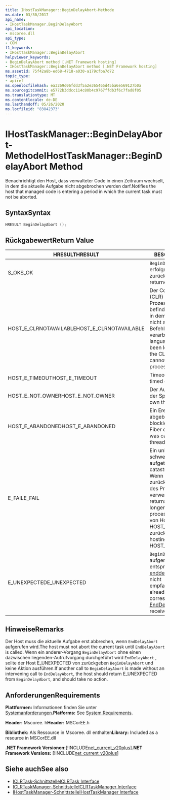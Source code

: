```yaml
---
title: IHostTaskManager::BeginDelayAbort-Methode
ms.date: 03/30/2017
api_name:
- IHostTaskManager.BeginDelayAbort
api_location:
- mscoree.dll
api_type:
- COM
f1_keywords:
- IHostTaskManager::BeginDelayAbort
helpviewer_keywords:
- BeginDelayAbort method [.NET Framework hosting]
- IHostTaskManager::BeginDelayAbort method [.NET Framework hosting]
ms.assetid: 75f42a8b-ed68-4718-a030-a179cfba7d72
topic_type:
- apiref
ms.openlocfilehash: ea3269d06fdd3f5a2e365465d45ba6e569127b0a
ms.sourcegitcommit: e5772b3ddcc114c80b4c9767ffdb3f6c7fad8f05
ms.translationtype: MT
ms.contentlocale: de-DE
ms.lasthandoff: 05/26/2020
ms.locfileid: "83842373"
---
```

# <a name="ihosttaskmanagerbegindelayabort-method"></a><span data-ttu-id="3f0eb-102">IHostTaskManager::BeginDelayAbort-Methode</span><span class="sxs-lookup"><span data-stu-id="3f0eb-102">IHostTaskManager::BeginDelayAbort Method</span></span>
<span data-ttu-id="3f0eb-103">Benachrichtigt den Host, dass verwalteter Code in einen Zeitraum wechselt, in dem die aktuelle Aufgabe nicht abgebrochen werden darf.</span><span class="sxs-lookup"><span data-stu-id="3f0eb-103">Notifies the host that managed code is entering a period in which the current task must not be aborted.</span></span>  
  
## <a name="syntax"></a><span data-ttu-id="3f0eb-104">Syntax</span><span class="sxs-lookup"><span data-stu-id="3f0eb-104">Syntax</span></span>  
  
```cpp  
HRESULT BeginDelayAbort ();  
```  
  
## <a name="return-value"></a><span data-ttu-id="3f0eb-105">Rückgabewert</span><span class="sxs-lookup"><span data-stu-id="3f0eb-105">Return Value</span></span>  
  
|<span data-ttu-id="3f0eb-106">HRESULT</span><span class="sxs-lookup"><span data-stu-id="3f0eb-106">HRESULT</span></span>|<span data-ttu-id="3f0eb-107">BESCHREIBUNG</span><span class="sxs-lookup"><span data-stu-id="3f0eb-107">Description</span></span>|  
|-------------|-----------------|  
|<span data-ttu-id="3f0eb-108">S_OK</span><span class="sxs-lookup"><span data-stu-id="3f0eb-108">S_OK</span></span>|<span data-ttu-id="3f0eb-109">`BeginDelayAbort`wurde erfolgreich zurückgegeben.</span><span class="sxs-lookup"><span data-stu-id="3f0eb-109">`BeginDelayAbort` returned successfully.</span></span>|  
|<span data-ttu-id="3f0eb-110">HOST_E_CLRNOTAVAILABLE</span><span class="sxs-lookup"><span data-stu-id="3f0eb-110">HOST_E_CLRNOTAVAILABLE</span></span>|<span data-ttu-id="3f0eb-111">Der Common Language Runtime (CLR) wurde nicht in einen Prozess geladen, oder die CLR befindet sich in einem Zustand, in dem Sie verwalteten Code nicht ausführen oder den-Befehl nicht erfolgreich verarbeiten kann.</span><span class="sxs-lookup"><span data-stu-id="3f0eb-111">The common language runtime (CLR) has not been loaded into a process, or the CLR is in a state in which it cannot run managed code or process the call successfully.</span></span>|  
|<span data-ttu-id="3f0eb-112">HOST_E_TIMEOUT</span><span class="sxs-lookup"><span data-stu-id="3f0eb-112">HOST_E_TIMEOUT</span></span>|<span data-ttu-id="3f0eb-113">Timeout des Aufrufes.</span><span class="sxs-lookup"><span data-stu-id="3f0eb-113">The call timed out.</span></span>|  
|<span data-ttu-id="3f0eb-114">HOST_E_NOT_OWNER</span><span class="sxs-lookup"><span data-stu-id="3f0eb-114">HOST_E_NOT_OWNER</span></span>|<span data-ttu-id="3f0eb-115">Der Aufrufer ist nicht Besitzer der Sperre.</span><span class="sxs-lookup"><span data-stu-id="3f0eb-115">The caller does not own the lock.</span></span>|  
|<span data-ttu-id="3f0eb-116">HOST_E_ABANDONED</span><span class="sxs-lookup"><span data-stu-id="3f0eb-116">HOST_E_ABANDONED</span></span>|<span data-ttu-id="3f0eb-117">Ein Ereignis wurde abgebrochen, während ein blockierter Thread oder eine Fiber darauf wartete.</span><span class="sxs-lookup"><span data-stu-id="3f0eb-117">An event was canceled while a blocked thread or fiber was waiting on it.</span></span>|  
|<span data-ttu-id="3f0eb-118">E_FAIL</span><span class="sxs-lookup"><span data-stu-id="3f0eb-118">E_FAIL</span></span>|<span data-ttu-id="3f0eb-119">Ein unbekannter schwerwiegender Fehler ist aufgetreten.</span><span class="sxs-lookup"><span data-stu-id="3f0eb-119">An unknown catastrophic failure occurred.</span></span> <span data-ttu-id="3f0eb-120">Wenn eine Methode E_FAIL zurückgibt, ist die CLR innerhalb des Prozesses nicht mehr verwendbar.</span><span class="sxs-lookup"><span data-stu-id="3f0eb-120">When a method returns E_FAIL, the CLR is no longer usable within the process.</span></span> <span data-ttu-id="3f0eb-121">Nachfolgende Aufrufe von Hostingmethoden geben HOST_E_CLRNOTAVAILABLE zurück.</span><span class="sxs-lookup"><span data-stu-id="3f0eb-121">Subsequent calls to hosting methods return HOST_E_CLRNOTAVAILABLE.</span></span>|  
|<span data-ttu-id="3f0eb-122">E_UNEXPECTED</span><span class="sxs-lookup"><span data-stu-id="3f0eb-122">E_UNEXPECTED</span></span>|<span data-ttu-id="3f0eb-123">`BeginDelayAbort`wurde bereits aufgerufen, aber der entsprechende Aufruf von [enddelta-Abort](ihosttaskmanager-enddelayabort-method.md) wurde noch nicht empfangen.</span><span class="sxs-lookup"><span data-stu-id="3f0eb-123">`BeginDelayAbort` has already been called, but the corresponding call to [EndDelayAbort](ihosttaskmanager-enddelayabort-method.md) has not yet been received.</span></span>|  
  
## <a name="remarks"></a><span data-ttu-id="3f0eb-124">Hinweise</span><span class="sxs-lookup"><span data-stu-id="3f0eb-124">Remarks</span></span>  
 <span data-ttu-id="3f0eb-125">Der Host muss die aktuelle Aufgabe erst abbrechen, wenn `EndDelayAbort` aufgerufen wird.</span><span class="sxs-lookup"><span data-stu-id="3f0eb-125">The host must not abort the current task until `EndDelayAbort` is called.</span></span> <span data-ttu-id="3f0eb-126">Wenn ein anderer-Vorgang `BeginDelayAbort` ohne einen dazwischen liegenden-Aufrufvorgang durchgeführt wird `EndDelayAbort` , sollte der Host E_UNEXPECTED von zurückgeben `BeginDelayAbort` und keine Aktion ausführen.</span><span class="sxs-lookup"><span data-stu-id="3f0eb-126">If another call to `BeginDelayAbort` is made without an intervening call to `EndDelayAbort`, the host should return E_UNEXPECTED from `BeginDelayAbort`, and should take no action.</span></span>  
  
## <a name="requirements"></a><span data-ttu-id="3f0eb-127">Anforderungen</span><span class="sxs-lookup"><span data-stu-id="3f0eb-127">Requirements</span></span>  
 <span data-ttu-id="3f0eb-128">**Plattformen:** Informationen finden Sie unter [Systemanforderungen](../../get-started/system-requirements.md).</span><span class="sxs-lookup"><span data-stu-id="3f0eb-128">**Platforms:** See [System Requirements](../../get-started/system-requirements.md).</span></span>  
  
 <span data-ttu-id="3f0eb-129">**Header:** Mscoree. h</span><span class="sxs-lookup"><span data-stu-id="3f0eb-129">**Header:** MSCorEE.h</span></span>  
  
 <span data-ttu-id="3f0eb-130">**Bibliothek:** Als Ressource in Mscoree. dll enthalten</span><span class="sxs-lookup"><span data-stu-id="3f0eb-130">**Library:** Included as a resource in MSCorEE.dll</span></span>  
  
 <span data-ttu-id="3f0eb-131">**.NET Framework Versionen:**[!INCLUDE[net_current_v20plus](../../../../includes/net-current-v20plus-md.md)]</span><span class="sxs-lookup"><span data-stu-id="3f0eb-131">**.NET Framework Versions:** [!INCLUDE[net_current_v20plus](../../../../includes/net-current-v20plus-md.md)]</span></span>  
  
## <a name="see-also"></a><span data-ttu-id="3f0eb-132">Siehe auch</span><span class="sxs-lookup"><span data-stu-id="3f0eb-132">See also</span></span>

- [<span data-ttu-id="3f0eb-133">ICLRTask-Schnittstelle</span><span class="sxs-lookup"><span data-stu-id="3f0eb-133">ICLRTask Interface</span></span>](iclrtask-interface.md)
- [<span data-ttu-id="3f0eb-134">ICLRTaskManager-Schnittstelle</span><span class="sxs-lookup"><span data-stu-id="3f0eb-134">ICLRTaskManager Interface</span></span>](iclrtaskmanager-interface.md)
- [<span data-ttu-id="3f0eb-135">IHostTaskManager-Schnittstelle</span><span class="sxs-lookup"><span data-stu-id="3f0eb-135">IHostTaskManager Interface</span></span>](ihosttaskmanager-interface.md)
